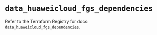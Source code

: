 # `data_huaweicloud_fgs_dependencies`

Refer to the Terraform Registry for docs: [`data_huaweicloud_fgs_dependencies`](https://registry.terraform.io/providers/huaweicloud/huaweicloud/1.71.1/docs/data-sources/fgs_dependencies).
